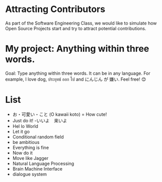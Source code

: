 # Attracting Contributors

As part of the Software Engineering Class, we would like to simulate how Open Source Projects start and try to attract potential contributions.

# My project: Anything within three words.

Goal: Type anything within three words. It can be in any language. For example, I love dog, ประยุทธ์ ออก ไป and にんじん が 嫌い.
Feel free! :blush:

# List
- お・可愛い・こと (O kawaii koto) = How cute!
- Just do it!
-いいよ　来いよ
- Hel lo World
- Let it go
- Conditional random field
- be ambitious
- Everything is fine
- Now do it
- Move like Jagger
- Natural Language Processing
- Brain Machine Interface
- dialogue system
